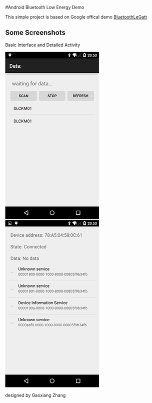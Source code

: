 #Android Bluetooth Low Energy Demo

This simple project is based on Google offical demo [BluetoothLeGatt](http://developer.android.com/intl/zh-cn/samples/BluetoothLeGatt/index.html "Website")

## Some Screenshots

Basic Interface and Detailed Activity

![Screenshot1](Screenshot_1.png) ![Screenshot2](Screenshot_2.png)


designed by Gaoxiang Zhang








